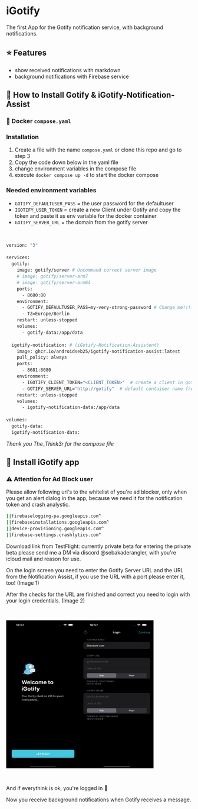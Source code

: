 # iGotify

The first App for the Gotify notification service, with background notifications.


## ⭐ Features

* show received notifications with markdown
* background notifications with Firebase service

## 🔧 How to Install Gotify & iGotify-Notification-Assist

### 🐳 Docker `compose.yaml`

### Installation

1. Create a file with the name `compose.yaml` or clone this repo and go to step 3
2. Copy the code down below in the yaml file
3. change environment variables in the compose file
4. execute `docker compose up -d` to start the docker compose

### Needed environment variables

* `GOTIFY_DEFAULTUSER_PASS` = the user password for the defaultuser
* `IGOTIFY_USER_TOKEN` = create a new Client under Gotify and copy the token and paste it as env variable for the docker container
* `GOTIFY_SERVER_URL` = the domain from the gotify server

&nbsp;

```bash
version: "3"

services:
  gotify:
    image: gotify/server # Uncommand correct server image
    # image: gotify/server-arm7
    # image: gotify/server-arm64
    ports:
      - 8680:80
    environment:
      - GOTIFY_DEFAULTUSER_PASS=my-very-strong-password # Change me!!!!!
      - TZ=Europe/Berlin
    restart: unless-stopped
    volumes:
      - gotify-data:/app/data

  igotify-notification: # (iGotify-Notification-Assistent)
    image: ghcr.io/androidseb25/igotify-notification-assist:latest
    pull_policy: always
    ports:
      - 8681:8080
    environment:
      - IGOTIFY_CLIENT_TOKEN="<CLIENT_TOKEN>"  # create a client in gotify an add here the client token
      - GOTIFY_SERVER_URL="http://gotify"  # default container name from gotify server
    restart: unless-stopped
    volumes:
      - igotify-notification-data:/app/data

volumes:
  gotify-data:
  igotify-notification-data:
```
*Thank you The_Think3r for the compose file*

## 🔧 Install iGotify app

### ⚠️ Attention for Ad Block user

Please allow following url's to the whitelist of you're ad blocker, only when you get an alert dialog in the app, because we need it for the notification token and crash analystic.

```bash
||firebaselogging-pa.googleapis.com^
||firebaseinstallations.googleapis.com^
||device-provisioning.googleapis.com^
||firebase-settings.crashlytics.com^
```

Download link from TestFlight: currently private beta
for entering the private beta please send me a DM via discord @sebakaderangler, with you're icloud mail and reason for use.

On the login screen you need to enter the Gotify Server URL and the URL from the Notification Assist, if you use the URL with a port please enter it, too! (Image 1)

After the checks for the URL are finished and correct you need to login with your login credentials. (Image 2)

&nbsp;

<div style="display: flex;">
  <img alt="login_screen_urls" src="https://github.com/androidseb25/iGotify-Notification-Assistent/blob/main/login_screen_1.png" data-canonical-src="https://github.com/androidseb25/iGotify-Notification-Assistent/blob/main/login_screen_1.png" width="200" height="400" />
  <img alt="login_screen_credentials" src="https://github.com/androidseb25/iGotify-Notification-Assistent/blob/main/login_screen_2.png" data-canonical-src="https://github.com/androidseb25/iGotify-Notification-Assistent/blob/main/login_screen_2.png" width="200" height="400" />
</div>

&nbsp;
 
And if everythink is ok, you're logged in 🎉

Now you receive background notifications when Gotify receives a message.
